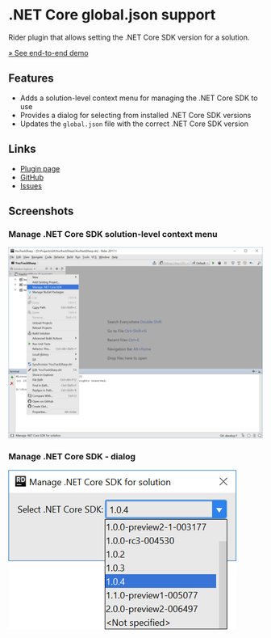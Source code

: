 # .NET Core global.json support

Rider plugin that allows setting the .NET Core SDK version for a solution.

[&raquo; See end-to-end demo](https://raw.githubusercontent.com/maartenba/rider-plugin-globaljson/master/docs/plugin-demo.gif)

## Features

* Adds a solution-level context menu for managing the .NET Core SDK to use
* Provides a dialog for selecting from installed .NET Core SDK versions
* Updates the `global.json` file with the correct .NET Core SDK version

## Links

* [Plugin page](https://plugins.jetbrains.com/plugin/9924--net-core-global-json-support)
* [GitHub](https://github.com/maartenba/rider-plugin-globaljson)
* [Issues](https://github.com/maartenba/rider-plugin-globaljson/issues)

## Screenshots

### Manage .NET Core SDK solution-level context menu

![Manage .NET Core SDK - Menu](https://raw.githubusercontent.com/maartenba/rider-plugin-globaljson/master/docs/manage-sdk-menu.png)

### Manage .NET Core SDK - dialog

![Manage .NET Core SDK - Dialog](https://raw.githubusercontent.com/maartenba/rider-plugin-globaljson/master/docs/manage-sdk-dialog.png)
